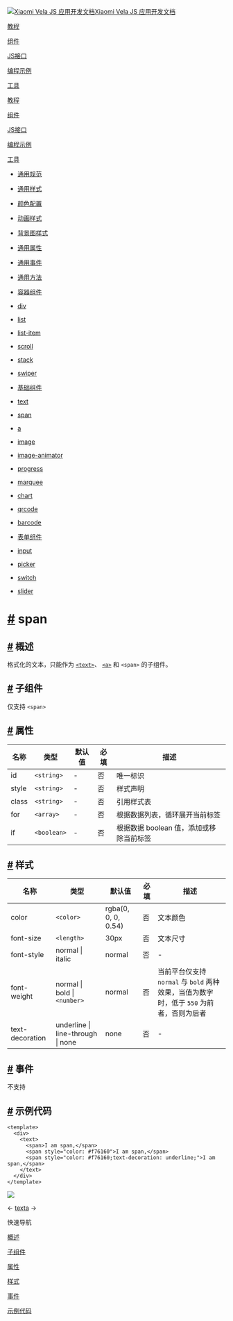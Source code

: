 [![Xiaomi Vela JS 应用开发文档](https://iot.mi.com/vela/quickapp/logo.png)Xiaomi Vela JS 应用开发文档](https://iot.mi.com/vela/quickapp/)

[教程](https://iot.mi.com/vela/quickapp/zh/guide/)

[组件](https://iot.mi.com/vela/quickapp/zh/components/)

[JS接口](https://iot.mi.com/vela/quickapp/zh/features/)

[编程示例](https://iot.mi.com/vela/quickapp/zh/samples/)

[工具](https://iot.mi.com/vela/quickapp/zh/tools/)

[教程](https://iot.mi.com/vela/quickapp/zh/guide/)

[组件](https://iot.mi.com/vela/quickapp/zh/components/)

[JS接口](https://iot.mi.com/vela/quickapp/zh/features/)

[编程示例](https://iot.mi.com/vela/quickapp/zh/samples/)

[工具](https://iot.mi.com/vela/quickapp/zh/tools/)

- [通用规范](https://iot.mi.com/vela/quickapp/zh/components/general/)

- [通用样式](https://iot.mi.com/vela/quickapp/zh/components/general/style.html)
- [颜色配置](https://iot.mi.com/vela/quickapp/zh/components/general/color.html)
- [动画样式](https://iot.mi.com/vela/quickapp/zh/components/general/animation-style.html)
- [背景图样式](https://iot.mi.com/vela/quickapp/zh/components/general/background-img-styles.html)
- [通用属性](https://iot.mi.com/vela/quickapp/zh/components/general/properties.html)
- [通用事件](https://iot.mi.com/vela/quickapp/zh/components/general/events.html)
- [通用方法](https://iot.mi.com/vela/quickapp/zh/components/general/methods.html)

- [容器组件](https://iot.mi.com/vela/quickapp/zh/components/container/)

- [div](https://iot.mi.com/vela/quickapp/zh/components/container/div.html)
- [list](https://iot.mi.com/vela/quickapp/zh/components/container/list.html)
- [list-item](https://iot.mi.com/vela/quickapp/zh/components/container/list-item.html)
- [scroll](https://iot.mi.com/vela/quickapp/zh/components/container/scroll.html)
- [stack](https://iot.mi.com/vela/quickapp/zh/components/container/stack.html)
- [swiper](https://iot.mi.com/vela/quickapp/zh/components/container/swiper.html)

- [基础组件](https://iot.mi.com/vela/quickapp/zh/components/basic/)

- [text](https://iot.mi.com/vela/quickapp/zh/components/basic/text.html)
- [span](https://iot.mi.com/vela/quickapp/zh/components/basic/span.html)
- [a](https://iot.mi.com/vela/quickapp/zh/components/basic/a.html)
- [image](https://iot.mi.com/vela/quickapp/zh/components/basic/image.html)
- [image-animator](https://iot.mi.com/vela/quickapp/zh/components/basic/image-animator.html)
- [progress](https://iot.mi.com/vela/quickapp/zh/components/basic/progress.html)
- [marquee](https://iot.mi.com/vela/quickapp/zh/components/basic/marquee.html)
- [chart](https://iot.mi.com/vela/quickapp/zh/components/basic/chart.html)
- [qrcode](https://iot.mi.com/vela/quickapp/zh/components/basic/qrcode.html)
- [barcode](https://iot.mi.com/vela/quickapp/zh/components/basic/barcode.html)

- [表单组件](https://iot.mi.com/vela/quickapp/zh/components/form/)

- [input](https://iot.mi.com/vela/quickapp/zh/components/form/input.html)
- [picker](https://iot.mi.com/vela/quickapp/zh/components/form/picker.html)
- [switch](https://iot.mi.com/vela/quickapp/zh/components/form/switch.html)
- [slider](https://iot.mi.com/vela/quickapp/zh/components/form/slider.html)

# [\#](https://iot.mi.com/vela/quickapp/zh/components/basic/span.html\#span) span

## [\#](https://iot.mi.com/vela/quickapp/zh/components/basic/span.html\#%E6%A6%82%E8%BF%B0) 概述

格式化的文本，只能作为 [`<text>`](https://iot.mi.com/vela/quickapp/zh/components/basic/text.html)、 [`<a>`](https://iot.mi.com/vela/quickapp/zh/components/basic/a.html) 和 `<span>` 的子组件。

## [\#](https://iot.mi.com/vela/quickapp/zh/components/basic/span.html\#%E5%AD%90%E7%BB%84%E4%BB%B6) 子组件

仅支持 `<span>`

## [\#](https://iot.mi.com/vela/quickapp/zh/components/basic/span.html\#%E5%B1%9E%E6%80%A7) 属性

| 名称 | 类型 | 默认值 | 必填 | 描述 |
| --- | --- | --- | --- | --- |
| id | `<string>` | - | 否 | 唯一标识 |
| style | `<string>` | - | 否 | 样式声明 |
| class | `<string>` | - | 否 | 引用样式表 |
| for | `<array>` | - | 否 | 根据数据列表，循环展开当前标签 |
| if | `<boolean>` | - | 否 | 根据数据 boolean 值，添加或移除当前标签 |

## [\#](https://iot.mi.com/vela/quickapp/zh/components/basic/span.html\#%E6%A0%B7%E5%BC%8F) 样式

| 名称 | 类型 | 默认值 | 必填 | 描述 |
| --- | --- | --- | --- | --- |
| color | `<color>` | rgba(0, 0, 0, 0.54) | 否 | 文本颜色 |
| font-size | `<length>` | 30px | 否 | 文本尺寸 |
| font-style | normal \| italic | normal | 否 | - |
| font-weight | normal \| bold \| `<number>` | normal | 否 | 当前平台仅支持 `normal` 与 `bold` 两种效果，当值为数字时，低于 `550` 为前者，否则为后者 |
| text-decoration | underline \| line-through \| none | none | 否 | - |

## [\#](https://iot.mi.com/vela/quickapp/zh/components/basic/span.html\#%E4%BA%8B%E4%BB%B6) 事件

不支持

## [\#](https://iot.mi.com/vela/quickapp/zh/components/basic/span.html\#%E7%A4%BA%E4%BE%8B%E4%BB%A3%E7%A0%81) 示例代码

```
<template>
  <div>
    <text>
      <span>I am span,</span>
      <span style="color: #f76160">I am span,</span>
      <span style="color: #f76160;text-decoration: underline;">I am span,</span>
    </text>
  </div>
</template>

```

![](<Base64-Image-Removed>)

←
[text](https://iot.mi.com/vela/quickapp/zh/components/basic/text.html)[a](https://iot.mi.com/vela/quickapp/zh/components/basic/a.html)
→


快速导航

[概述](https://iot.mi.com/vela/quickapp/zh/components/basic/span.html#%E6%A6%82%E8%BF%B0 "概述")

[子组件](https://iot.mi.com/vela/quickapp/zh/components/basic/span.html#%E5%AD%90%E7%BB%84%E4%BB%B6 "子组件")

[属性](https://iot.mi.com/vela/quickapp/zh/components/basic/span.html#%E5%B1%9E%E6%80%A7 "属性")

[样式](https://iot.mi.com/vela/quickapp/zh/components/basic/span.html#%E6%A0%B7%E5%BC%8F "样式")

[事件](https://iot.mi.com/vela/quickapp/zh/components/basic/span.html#%E4%BA%8B%E4%BB%B6 "事件")

[示例代码](https://iot.mi.com/vela/quickapp/zh/components/basic/span.html#%E7%A4%BA%E4%BE%8B%E4%BB%A3%E7%A0%81 "示例代码")